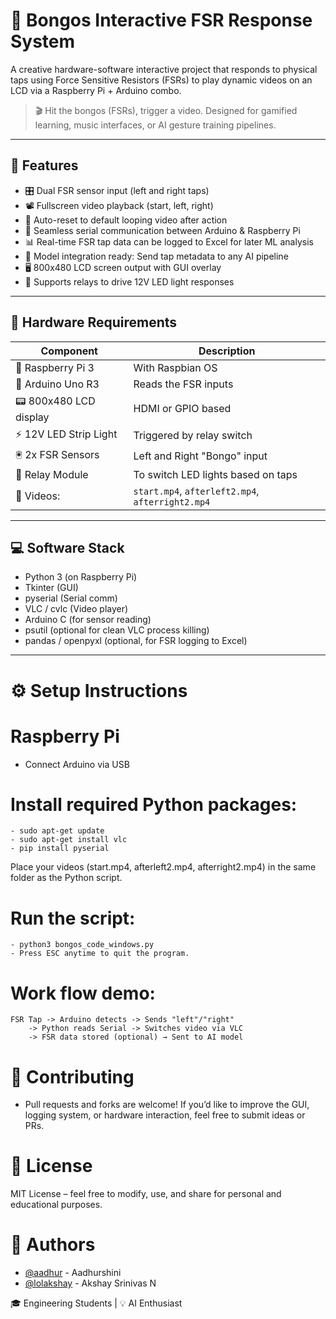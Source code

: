 # 🥁 Bongos Interactive FSR Response System

A creative hardware-software interactive project that responds to physical taps using Force Sensitive Resistors (FSRs) to play dynamic videos on an LCD via a Raspberry Pi + Arduino combo.

> 🎬 Hit the bongos (FSRs), trigger a video. Designed for gamified learning, music interfaces, or AI gesture training pipelines.

---

## 🚀 Features

- 🎛️ Dual FSR sensor input (left and right taps)
- 📽️ Fullscreen video playback (start, left, right)
- 🔁 Auto-reset to default looping video after action
- 🔌 Seamless serial communication between Arduino & Raspberry Pi
- 📊 Real-time FSR tap data can be logged to Excel for later ML analysis
- 🧠 Model integration ready: Send tap metadata to any AI pipeline
- 🖥️ 800x480 LCD screen output with GUI overlay
- 🔂 Supports relays to drive 12V LED light responses

---

## 🧰 Hardware Requirements

| Component               | Description                              |
|------------------------|------------------------------------------|
| 🔌 Raspberry Pi 3      | With Raspbian OS                         |
| 🧠 Arduino Uno R3       | Reads the FSR inputs                    |
| 📟 800x480 LCD display | HDMI or GPIO based                       |
| ⚡ 12V LED Strip Light | Triggered by relay switch                |
| 🖲️ 2x FSR Sensors       | Left and Right "Bongo" input             |
| 🔁 Relay Module        | To switch LED lights based on taps       |
| 📼 Videos:             | `start.mp4`, `afterleft2.mp4`, `afterright2.mp4` |

---

## 💻 Software Stack

- Python 3 (on Raspberry Pi)
- Tkinter (GUI)
- pyserial (Serial comm)
- VLC / cvlc (Video player)
- Arduino C (for sensor reading)
- psutil (optional for clean VLC process killing)
- pandas / openpyxl (optional, for FSR logging to Excel)

---

# ⚙️ Setup Instructions

# Raspberry Pi

- Connect Arduino via USB
# Install required Python packages:
    - sudo apt-get update
    - sudo apt-get install vlc
    - pip install pyserial

Place your videos (start.mp4, afterleft2.mp4, afterright2.mp4) in the same folder as the Python script.

# Run the script:
    - python3 bongos_code_windows.py
    - Press ESC anytime to quit the program.

# Work flow demo: 
    FSR Tap -> Arduino detects -> Sends "left"/"right"
        -> Python reads Serial -> Switches video via VLC
        -> FSR data stored (optional) → Sent to AI model

# 🙌 Contributing

- Pull requests and forks are welcome! If you’d like to improve the GUI, logging system, or hardware interaction, feel free to submit ideas or PRs.

# 📜 License

MIT License – feel free to modify, use, and share for personal and educational purposes.

# 👤 Authors

- [@aadhur](https://github.com/aadhur) - Aadhurshini
- [@lolakshay](https://github.com/lolakshay) - Akshay Srinivas N

🎓 Engineering Students | 💡 AI Enthusiast
